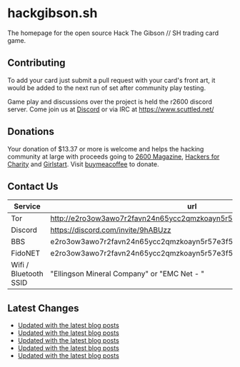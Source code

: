 # hackgibson.sh
The homepage for the open source Hack The Gibson // SH trading card game.


## Contributing

To add your card just submit a pull request with your card's front art, it would be added to the next run of set after community play testing.

Game play and discussions over the project is held the r2600 discord server. Come join us at [Discord](https://discord.com/invite/9hABUzz) or via IRC at https://www.scuttled.net/


## Donations

Your donation of $13.37 or more is welcome and helps the hacking community at large with proceeds going to [2600 Magazine](https://2600.com/), [Hackers for Charity](https://hackersforcharity.org) and [Girlstart](https://girlstart.org).  Visit [buymeacoffee](https://www.buymeacoffee.com/hackgibson.sh) to donate.


## Contact Us

Service | url
-|-
Tor | http://e2ro3ow3awo7r2favn24n65ycc2qmzkoayn5r57e3f56nvjwdcgg32ad.onion
Discord | https://discord.com/invite/9hABUzz
BBS | e2ro3ow3awo7r2favn24n65ycc2qmzkoayn5r57e3f56nvjwdcgg32ad.onion:23
FidoNET | e2ro3ow3awo7r2favn24n65ycc2qmzkoayn5r57e3f56nvjwdcgg32ad.onion:24554
Wifi / Bluetooth SSID | "Ellingson Mineral Company" or "EMC Net - <fidonet address>"

## Latest Changes
<!-- BLOG-POST-LIST:START -->
- [Updated with the latest blog posts](https://github.com/DFW2600/hackgibson.sh/commit/eebe6c3775c253b0c3b18a1ce291b88c946f6223)
- [Updated with the latest blog posts](https://github.com/DFW2600/hackgibson.sh/commit/ecd79aaf4f05d0a8e1a72598c052a098c7ef2583)
- [Updated with the latest blog posts](https://github.com/DFW2600/hackgibson.sh/commit/0073482edb7d088968f70c28daf40155e8298e37)
- [Updated with the latest blog posts](https://github.com/DFW2600/hackgibson.sh/commit/7259237881f61d521f0f154a34e601380e172b5a)
- [Updated with the latest blog posts](https://github.com/DFW2600/hackgibson.sh/commit/48dc6bcdbc1ebf34a0e2b7913bc8bafa0ab9771c)
<!-- BLOG-POST-LIST:END -->
